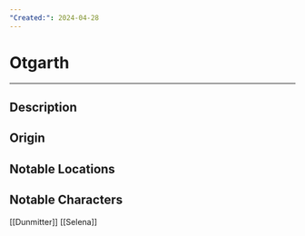 ```yaml
---
"Created:": 2024-04-28
---
```

# Otgarth
---
## Description




## Origin





## Notable Locations





## Notable Characters

[[Dunmitter]] 
[[Selena]] 